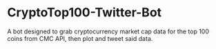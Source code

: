 # CryptoTop100-Twitter-Bot
A bot designed to grab cryptocurrency market cap data for the top 100 coins from CMC API, then plot and tweet said data.
